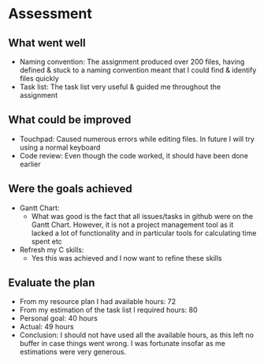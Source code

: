 # Assessment

## What went well
* Naming convention: The assignment produced over 200 files, having defined & stuck to a naming convention meant that I could find & identify files quickly
* Task list: The task list very useful & guided me throughout the assignment

## What could be improved
* Touchpad: Caused numerous errors while editing files. In future I will try using a normal keyboard 
* Code review: Even though the code worked, it should have been done earlier

## Were the goals achieved
* Gantt Chart: 
  * What was good is the fact that all issues/tasks in github were on the Gantt Chart. However, it is not a project management tool as it lacked a lot of functionality and in particular tools for calculating time spent etc
* Refresh my C skills: 
  * Yes this was achieved and I now want to refine these skills

## Evaluate the plan
* From my resource plan I had available hours: 72
* From my estimation of the task list I required hours: 80
* Personal goal: 40 hours
* Actual: 49 hours
* Conclusion: I should not have used all the available hours, as this left no buffer in case things went wrong. I was fortunate insofar as me estimations were very generous. 
